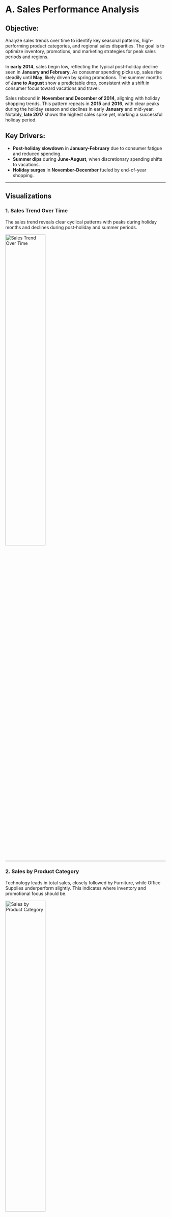 # A. Sales Performance Analysis

## Objective:
Analyze sales trends over time to identify key seasonal patterns, high-performing product categories, and regional sales disparities. The goal is to optimize inventory, promotions, and marketing strategies for peak sales periods and regions.

In **early 2014**, sales begin low, reflecting the typical post-holiday decline seen in **January and February**. As consumer spending picks up, sales rise steadily until **May**, likely driven by spring promotions. The summer months of **June to August** show a predictable drop, consistent with a shift in consumer focus toward vacations and travel.

Sales rebound in **November and December of 2014**, aligning with holiday shopping trends. This pattern repeats in **2015** and **2016**, with clear peaks during the holiday season and declines in early **January** and mid-year. Notably, **late 2017** shows the highest sales spike yet, marking a successful holiday period.

## Key Drivers:
- **Post-holiday slowdown** in **January-February** due to consumer fatigue and reduced spending.
- **Summer dips** during **June-August**, when discretionary spending shifts to vacations.
- **Holiday surges** in **November-December** fueled by end-of-year shopping.

---

## Visualizations

### 1. Sales Trend Over Time

The sales trend reveals clear cyclical patterns with peaks during holiday months and declines during post-holiday and summer periods.

<img src="Sales_Trend_Over_Time.png" alt="Sales Trend Over Time" width="50%" height="50%">

---

### 2. Sales by Product Category

Technology leads in total sales, closely followed by Furniture, while Office Supplies underperform slightly. This indicates where inventory and promotional focus should be.

<img src="Sales_By_Product_Category.png" alt="Sales by Product Category" width="50%" height="50%">

---

### 3. Sales by Region

The East and West regions lead in total sales, while the South underperforms, indicating potential for regional growth strategies.

<img src="Sales_By_Region.png" alt="Sales by Region" width="50%" height="50%">

---

## Actionable Business Recommendations

### 1. Capitalize on Holiday Peaks

- **Insight**: Sales consistently peak during **November and December**, driven by holiday shopping.
- **Recommendation**:
  - **Increase inventory** for high-demand products (especially **Technology** and **Furniture**) to ensure stock availability during the holiday season.
  - **Aggressive marketing**: Invest heavily in targeted digital and physical marketing campaigns leading up to and during the holiday months to capture maximum consumer interest.
  - **Exclusive holiday promotions**: Offer special holiday bundles or limited-time discounts to encourage higher transaction values.

### 2. Mitigate Post-Holiday Declines

- **Insight**: Sales significantly dip in **January and February** due to post-holiday consumer fatigue.
- **Recommendation**:
  - **New Year promotions**: Run New Year Resolution-themed promotions focusing on home office upgrades (for **Office Supplies**) and technology products that help people start the year strong (such as laptops and other work-related technology).
  - **Clearance sales**: Offer discounts on leftover holiday inventory to maintain sales momentum.
  - **Loyalty incentives**: Provide discounts or rewards to loyal customers who make purchases in **January and February** to encourage repeat business.

### 3. Boost Summer Sales

- **Insight**: Sales typically drop in **June through August**, likely due to shifting consumer priorities toward vacations and travel.
- **Recommendation**:
  - **Back-to-school campaigns**: Begin back-to-school promotions in **July** for **Office Supplies** and **Technology** categories, capturing early demand.
  - **Summer promotions**: Introduce summer-specific campaigns targeting **Technology** products that are portable and useful for vacations, such as laptops, tablets, and accessories.
  - **Seasonal product bundles**: Bundle slower-moving items with high-demand summer products (like travel-related tech) to boost sales and clear inventory.

### 4. Focus on Regional Growth

- **Insight**: The **East** and **West** regions consistently outperform the **South** in sales.
- **Recommendation**:
  - **Expand successful strategies**: Analyze what drives the higher performance in the **East** and **West** regions (e.g., marketing strategies, local consumer preferences) and replicate these tactics in the **South**.
  - **Localize marketing efforts**: Tailor marketing campaigns to resonate with regional preferences in the **South**—this could include special promotions or product offerings that align with local cultural events or consumer behavior.
  - **Regional pricing and product availability**: Assess whether product availability or pricing strategies in the **South** can be adjusted to drive more sales in this underperforming region.---

# B. Profitability Analysis Report

## Objective:
Identify which customer segments (Consumer, Corporate, Home Office) drive the most sales and profit, and analyze average order sizes to determine which customer group offers the highest value. This will help in tailoring marketing and sales strategies to each segment.


## 1. Profit by Region

The **Profit by Region** chart shows clear differences in profitability across regions. The **East** and **West** regions outperform the **Central** and **South**, suggesting a need for targeted strategies to drive growth in underperforming areas.

<img src="ProfitByRegion.png" alt="Profit by Region" width="50%" height="50%">

### Key Insights:
1. **Top-Performing Regions**: The **East** and **West** regions generate the highest profits, showcasing strong market penetration.
2. **Underperformance in Central and South**: The **Central** and **South** regions show lower profit margins, indicating potential inefficiencies or lower demand.
3. **Growth Opportunity**: Strategic initiatives in the **South** region can improve profitability.

---

## 2. Profit by Product Category

The **Profit by Product Category** chart highlights that **Technology** is the most profitable category, while **Furniture** holds steady and **Office Supplies** lags behind.

<img src="ProfitByProductCategory.png" alt="Profit by Product Category" width="50%" height="50%">

### Key Insights:
1. **Technology Leads**: **Technology** is the most profitable category, outpacing others significantly.
2. **Furniture Stability**: While **Furniture** contributes well to profits, there’s room for optimization.
3. **Office Supplies Underperformance**: **Office Supplies** generate the lowest profits, suggesting a need for category reassessment.

---

## 3. Profit by Customer Segment

The **Profit by Customer Segment** chart shows that the **Consumer** segment drives the most profit, followed by **Corporate**, with **Home Office** underperforming.

<img src="ProfitByCustomerSegment.png" alt="Profit by Customer Segment" width="50%" height="50%">

### Key Insights:
1. **Consumer Dominates**: The **Consumer** segment generates the highest profit.
2. **Corporate Segment Potential**: The **Corporate** segment presents growth opportunities through targeted offerings.
3. **Home Office Underperformance**: This segment requires a more personalized strategy to boost profitability.

---

## Business Plan - Key Recommendations

### 1. Expand in Underperforming Regions
   - **Recommendation**: Focus on expanding operations and marketing efforts in the **South** and **Central** regions, using successful strategies from the **East** and **West** regions.

### 2. Boost Office Supplies and Furniture Categories
   - **Recommendation**: Enhance profitability in **Office Supplies** and **Furniture** through product bundling, cross-selling, and strategic pricing adjustments.

### 3. Target Corporate and Home Office Segments
   - **Recommendation**: Develop specialized solutions and services for the **Corporate** and **Home Office** segments, such as bulk discounts and enterprise-level services to drive profit growth.

---

This business plan leverages the key profitability insights from the **Regional**, **Product Category**, and **Customer Segment** analyses to drive strategic growth and optimize performance.


# C. Customer Segment Analysis Report

## 1. Sales and Profit by Customer Segment

This chart shows the breakdown of **Total Sales** and **Total Profit** for each customer segment: **Consumer**, **Corporate**, and **Home Office**. The data reveals distinct patterns in how each segment contributes to revenue and profitability.

<img src="Sales_and_Profit_by_Customer_Segment.png" alt="Sales and Profit by Customer Segment" width="50%" height="50%">

### Key Insights:
1. **Consumer Dominates in Sales**: The **Consumer** segment drives the highest total sales, making it the most crucial for overall revenue generation.
2. **Corporate Offers Balanced Profit**: The **Corporate** segment shows a good balance between sales and profit, contributing significantly to both, but with room for expansion.
3. **Home Office Lags Behind**: The **Home Office** segment generates the least profit, indicating a need for strategic adjustments in marketing or product offerings.

---

## 2. Average Order Size by Customer Value in Corporate and Home Office Segments

This chart divides the **Corporate** and **Home Office** segments by **High Value** and **Low Value** customers, based on average order size. It highlights differences in customer behavior within these segments.

<img src="Average_Order_Size_by_Customer_Segment.png" alt="Average Order Size by Customer Segment" width="50%" height="50%">

### Key Insights:
1. **High-Value Customers Spend More**: Both the **Corporate** and **Home Office** segments show significantly higher average order sizes for **High Value** customers.
2. **Low-Value Customers Dominate Volume**: While **Low Value** customers have smaller average order sizes, they likely contribute more in terms of volume, suggesting opportunities for upselling.
3. **Corporate Segment Shows Potential**: The **Corporate** segment, especially among **High Value** customers, presents an opportunity to tailor high-end products or services.

---

## Business Recommendations

### 1. **Focus on Expanding Corporate High-Value Customers**
   - **Recommendation**: The Corporate segment shows promise, especially among high-value customers. Develop specialized services or exclusive offers for this group to increase average order size and profitability.

### 2. **Revitalize Home Office Segment with Tailored Campaigns**
   - **Recommendation**: The Home Office segment lags in profitability. Create targeted marketing campaigns to upsell and cross-sell to **Low Value** customers, converting them into high-value customers through personalized offers and product bundles.

### 3. **Maximize Consumer Retention and Growth**
   - **Recommendation**: Given the dominance of the **Consumer** segment, invest in customer retention strategies, such as loyalty programs and personalized offers, to maintain and grow this segment’s contribution to both sales and profit.

---

These insights and recommendations provide actionable steps to enhance business performance by focusing on key customer segments and capitalizing on high-value opportunities.

# D. Discount Impact on Profit Analysis Report

## 1. Average Profit by Discount Level

This chart shows the **average profit** across different discount levels (**Low**, **Medium**, and **High**). It highlights how varying discount rates affect profitability.

<img src="AverageProfitbyDiscountLevel.png" alt="Average Profit by Discount Level" width="50%" height="50%">

### Key Insights:
1. **Low Discounts Maximize Profit**: Low discounts (0-10%) result in the highest average profit, showing that smaller discounts effectively drive sales without heavily eroding margins.
2. **Medium Discounts Reduce Profit**: Medium discounts (10-20%) significantly reduce average profit, but still maintain a positive profit margin.
3. **High Discounts Are Unprofitable**: High discounts (20-50%) lead to negative profits, meaning deep discounts should be used sparingly.

---

## 2. Discounts vs Profit

This scatter plot illustrates the relationship between individual **discount rates** and **profit** across transactions. It helps identify how discounts affect profitability on a per-transaction basis.

<img src="Discounts_vs_Profit.png" alt="Discounts vs Profit" width="50%" height="50%">

### Key Insights:
1. **Negative Profit at High Discounts**: Transactions with higher discount rates frequently result in negative profits, suggesting that deep discounts often lead to losses.
2. **Profits Cluster Around Low Discounts**: Profitable transactions tend to cluster around lower discount rates, supporting the idea that small discounts are more sustainable.
3. **High Discount Variability**: Higher discounts introduce variability, with many resulting in losses, reinforcing the need to limit deep discounts.

---

## 3. Profit Distribution by Discount Level

This box plot shows the **distribution of profit** across **Low**, **Medium**, and **High** discount levels, highlighting the range and outliers for each category.

<img src="ProfitDistributionbyDiscountLevel.png" alt="Profit Distribution by Discount Level" width="50%" height="50%">

### Key Insights:
1. **Low Discounts Yield Consistent Profits**: Low discounts offer a more consistent range of positive profits, with fewer outliers and variability.
2. **High Discounts Have Wide Profit Variability**: High discount levels show a wide range of profit variability, with most values falling below zero.
3. **Medium Discounts Lead to Unstable Profits**: The medium discount range still sees some negative profit outliers, but generally maintains a balance between higher volume and profitability.

---

## 4. Profit Trend Over Time by Discount Level

This chart tracks the **profit trend** over time (by year) for each discount level, showing how discounts have affected profitability over several years.

<img src="ProfitTrendOverTimebyDiscountLevel.png" alt="Profit Trend Over Time by Discount Level" width="50%" height="50%">

### Key Insights:
1. **High Discounts Consistently Unprofitable**: The negative profit trend for high discounts remains consistent over time, showing little improvement in their effectiveness.
2. **Low Discounts Maintain Profitability**: Low discounts show steady positive profits year over year, proving to be the most reliable strategy for maintaining healthy margins.
3. **Medium Discounts Show Fluctuations**: Medium discounts have fluctuated, but generally show a downward trend, indicating a need for caution when offering medium-level discounts.

---

## **Business Recommendations**

### 1. **Limit High Discounts**:
   - **Insight**: High discounts consistently result in negative profits and should be avoided for most products. Reserve deep discounts for special cases, such as clearance sales, where volume and inventory management take priority.

### 2. **Focus on Low Discounts**:
   - **Insight**: Low discounts (0-10%) provide the best balance between sales volume and profitability. Implementing smaller discounts across most products will drive sales while maintaining healthy profit margins.

### 3. **Monitor Medium Discounts Strategically**:
   - **Insight**: Medium discounts (10-20%) show mixed results. Regularly monitor their impact on profit margins and consider adjusting based on product performance and market conditions. Tailor these discounts for specific segments or promotional periods where the tradeoff between profit and volume is justified.

---

These insights and recommendations provide a data-driven approach to optimize discount strategies, balancing profitability and sales growth.

# Section 5: Shipping Mode Impact on Sales and Profit

## Objective:
The goal is to analyze how different shipping modes (First Class, Same Day, Second Class, Standard Class) impact both **Total Sales** and **Profit**. Additionally, we will evaluate the **Average Profit per Order** for each shipping mode to determine the most profitable shipping methods.

---

## 1. Total Sales and Profit by Shipping Mode

This chart shows the **Total Sales** and **Total Profit** for each shipping mode. It helps us understand which shipping modes are driving the most revenue and profit.

<img src="TotalSalesandProfitbyShippingMode.png" alt="Total Sales and Profit by Shipping Mode" width="50%" height="50%">

### Key Insights:
1. **Standard Class dominates in sales and profit**: Standard Class accounts for the highest sales and profit, indicating it is the most widely used and cost-effective shipping mode.
2. **First Class and Second Class are profitable**: Both First Class and Second Class generate decent sales and profit, but they lag behind Standard Class in total revenue.
3. **Same Day generates the least profit**: Same Day shipping shows significantly lower sales and profit, suggesting that it is either underutilized or less profitable compared to other shipping modes.

---

## 2. Average Profit per Order by Shipping Mode

This chart illustrates the **Average Profit per Order** for each shipping mode, allowing us to assess the efficiency of each method in terms of profitability per transaction.

<img src="AverageProfitperOrderbyShippingMode.png" alt="Average Profit per Order by Shipping Mode" width="50%" height="50%">

### Key Insights:
1. **Profit per order is consistent across shipping modes**: All shipping modes show similar average profit per order, indicating that the profitability per transaction remains stable regardless of the shipping method.
2. **First Class has slightly higher average profit**: Although all modes perform similarly, First Class exhibits a slightly higher average profit per order, making it a favorable option for higher-value customers.
3. **Same Day shipping is efficient**: Despite its lower total sales and profit, Same Day shipping still maintains a solid average profit per order, indicating it may be profitable when used selectively.

---

## Business Recommendations:

1. **Focus on expanding Standard Class shipping**:
   - **Insight**: Standard Class generates the highest sales and profit, making it a cost-effective option. Consider increasing its availability or promoting it further as a default shipping option.
   
2. **Maximize First Class for premium customers**:
   - **Insight**: First Class shows a slightly higher average profit per order. Consider positioning it as a premium service for high-value customers who are willing to pay more for faster delivery times.

3. **Analyze Same Day shipping further**:
   - **Insight**: Same Day shipping generates the lowest total sales and profit, yet maintains a stable average profit per order. Investigate the demand for Same Day delivery and explore whether adjusting pricing or availability could increase its usage without compromising profit margins.

---

These recommendations aim to optimize shipping strategies by focusing on the most profitable modes while also exploring opportunities to improve underperforming methods.
